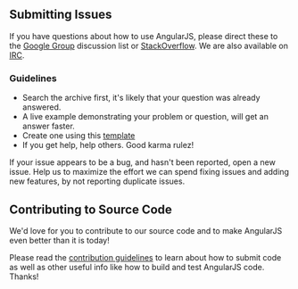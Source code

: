 ## Submitting Issues

If you have questions about how to use AngularJS, please direct these to the
[Google Group][groups] discussion list or [StackOverflow][stackoverflow]. We are
also available on [IRC][irc].

### Guidelines

* Search the archive first, it's likely that your question was already answered.
* A live example demonstrating your problem or question, will get an answer faster.
* Create one using this [template][template]
* If you get help, help others. Good karma rulez!

If your issue appears to be a bug, and hasn't been reported, open a new issue.
Help us to maximize the effort we can spend fixing issues and adding new
features, by not reporting duplicate issues.

[stackoverflow]: http://stackoverflow.com/questions/tagged/angularjs
[groups]: https://groups.google.com/forum/?fromgroups#!forum/angular
[irc]: http://webchat.freenode.net/?channels=angularjs&uio=d4
[template]: http://plnkr.co/edit/gist:3510140

## Contributing to Source Code

We'd love for you to contribute to our source code and to make AngularJS even
better than it is today!

 Please read the [contribution guidelines][contribute] to learn about how to submit code as well as
 other useful info like how to build and test AngularJS code. Thanks!

[list]: https://groups.google.com/forum/?fromgroups#!forum/angular
[contribute]: http://docs.angularjs.org/misc/contribute
